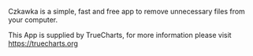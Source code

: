 Czkawka is a simple, fast and free app to remove unnecessary files from your computer.

This App is supplied by TrueCharts, for more information please visit https://truecharts.org
